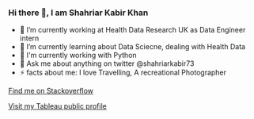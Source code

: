 ### Hi there 👋, I am Shahriar Kabir Khan

- 🔭 I’m currently working at Health Data Research UK as Data Engineer intern
- 🌱 I’m currently learning about Data Sciecne, dealing with Health Data
- 🐍 I'm currently working with Python 
- 💬 Ask me about anything on twitter @shahriarkabir73
- ⚡ facts about me: I love Travelling, A recreational Photographer

[Find me on Stackoverflow](https://stackoverflow.com/users/9453613/shahriar-kabir-khan) 

[Visit my Tableau public profile](https://public.tableau.com/app/profile/shahriar.kabir.kha)
<!--
**mskabirkhan/mskabirkhan** is a ✨ _special_ ✨ repository because its `README.md` (this file) appears on your GitHub profile.

Here are some ideas to get you started:

- 🔭 I’m currently working on ...
- 🌱 I’m currently learning ...
- 👯 I’m looking to collaborate on ...
- 🤔 I’m looking for help with ...
- 💬 Ask me about ...
- 📫 How to reach me: ...
- 😄 Pronouns: ...
- ⚡ Fun fact: ...
-->
